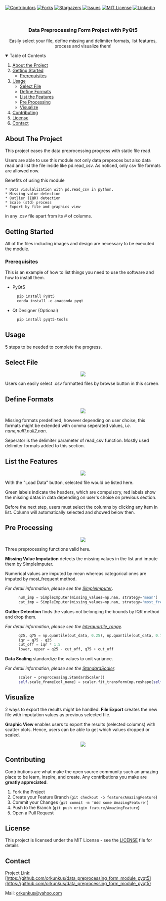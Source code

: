 <!--
*** Thanks for checking out the Best-README-Template. If you have a suggestion
*** that would make this better, please fork the repo and create a pull request
*** or simply open an issue with the tag "enhancement".
*** Thanks again! Now go create something AMAZING! :D
-->



<!-- PROJECT SHIELDS -->
<!--
*** I'm using markdown "reference style" links for readability.
*** Reference links are enclosed in brackets [ ] instead of parentheses ( ).
*** See the bottom of this document for the declaration of the reference variables
*** for contributors-url, forks-url, etc. This is an optional, concise syntax you may use.
*** https://www.markdownguide.org/basic-syntax/#reference-style-links
-->
[![Contributors][contributors-shield]][contributors-url]
[![Forks][forks-shield]][forks-url]
[![Stargazers][stars-shield]][stars-url]
[![Issues][issues-shield]][issues-url]
[![MIT License][license-shield]][license-url]
[![LinkedIn][linkedin-shield]][linkedin-url]



<!-- PROJECT LOGO -->
<br />
<p align="center">

  <h3 align="center">Data Preprocessing Form Project with PyQt5</h3>

  <p align="center">
    Easily select your file, define missing and delimiter formats, list features, process and visualize them! 
  </p>
</p>



<!-- TABLE OF CONTENTS -->
<details open="open">
  <summary>Table of Contents</summary>
  <ol>
    <li>
      <a href="#about-the-project">About the Project</a>
    </li>
    <li>
      <a href="#getting-started">Getting Started</a>
      <ul>
        <li><a href="#prerequisites">Prerequisites</a></li>
      </ul>
    </li>
    <li>
      <a href="#usage">Usage</a>
      <ul>
        <li><a href="#select-file">Select File</a></li>
        <li><a href="#define-formats">Define Formats</a></li>
        <li><a href="#list-the-features">List the Features</a></li>
        <li><a href="#pre-processing">Pre Processing</a></li>
        <li><a href="#visualize">Visualize</a></li>
      </ul>
    </li>
    <li><a href="#contributing">Contributing</a></li>
    <li><a href="#license">License</a></li>
    <li><a href="#contact">Contact</a></li>
  </ol>
</details>



<!-- ABOUT THE PROJECT -->
## About The Project
This project eases the data preprocessing progress with static file read.  

Users are able to use this module not only data preproces but also data read and list the file inside like pd.read_csv. As noticed, only csv file formats are allowed now. 

Benefits of using this module
```
* Data visulalization with pd.read_csv in python.
* Missing value detection
* Outlier (IQR) detection 
* Scale (std) process 
* Export by file and graphics view
```
in any .csv file apart from its # of columns.

<!-- GETTING STARTED -->
## Getting Started
All of the files including images and design are necessary to be executed the module. 

### Prerequisites
This is an example of how to list things you need to use the software and how to install them.
* PyQt5
  ```python
    pip install PyQt5
    conda install -c anaconda pyqt
  ```
* Qt Designer (Optional)
  ```python
    pip install pyqt5-tools
  ```
 
<!-- USAGE EXAMPLES -->
## Usage
5 steps to be needed to complete the progress.

<!-- USAGE EXAMPLES -->
## Select File
<p align="center">
  <img src="images/preprocess.png" />
</p> 
Users can easily select .csv formatted files by browse button in this screen. 

## Define Formats
<p align="center">
  <img src="images/formats.png" />
</p> 

Missing formats predefined, however depending on user choise, this formats might be extended with comma seperated values, _i.e. nane,null1,null2,nan_.  

Seperator is the delimiter parameter of read_csv function. Mostly used delimiter formats added to this section.

## List the Features
<p align="center">
  <img src="images/list.png" />
</p> 
With the "Load Data" button, selected file would be listed here. 

Green labels indicate the headers, which are compulsory, red labels show the missing datas in data depending on user's choise on previous section.

Before the next step, users must select the columns by clicking any item in list. Column will automatically selected and showed below then.

## Pre Processing
<p align="center">
  <img src="images/preprocess.png" />
</p> 
Three preprocessing functions valid here.

**Missing Value Imputation** detects the missing values in the list and impute them by SimpleImputer. 

Numerical values are imputed by mean whereas categorical ones are imputed by most_frequent method.

_For detail information, please see the [SimpleImputer](https://scikit-learn.org/stable/modules/generated/sklearn.impute.SimpleImputer.html)_.

```python
      num_imp = SimpleImputer(missing_values=np.nan, strategy='mean')
      cat_imp = SimpleImputer(missing_values=np.nan, strategy='most_frequent')
```

**Outlier Detection** finds the values not belonging the bounds by IQR method and drop them.

_For detail information, please see the [Interquartile_range](https://en.wikipedia.org/wiki/Interquartile_range)_.

```python
      q25, q75 = np.quantile(out_data, 0.25), np.quantile(out_data, 0.75)
      iqr = q75 - q25
      cut_off = iqr * 1.5
      lower, upper = q25 - cut_off, q75 + cut_off
```

**Data Scaling** standardize the values to unit variance. 

_For detail information, please see the [StandardScaler](https://scikit-learn.org/stable/modules/generated/sklearn.preprocessing.StandardScaler.html)_.

```python
      scaler = preprocessing.StandardScaler()
      self.scale_frame[col_name] = scaler.fit_transform(np.reshape(self.dataframe[col_name].values, (-1, 1)))
```

## Visualize
2 ways to export the results might be handled. 
**File Export** creates the new file with imputation values as previous selected file.

**Graphic View** enables users to export the results (selected columns) with scatter plots. Hence, users can be able to get which values dropped or scaled.

<p align="center">
  <img src="images/visualize.png" />
</p> 


<!-- CONTRIBUTING -->
## Contributing

Contributions are what make the open source community such an amazing place to be learn, inspire, and create. Any contributions you make are **greatly appreciated**.

1. Fork the Project
2. Create your Feature Branch (`git checkout -b feature/AmazingFeature`)
3. Commit your Changes (`git commit -m 'Add some AmazingFeature'`)
4. Push to the Branch (`git push origin feature/AmazingFeature`)
5. Open a Pull Request



<!-- LICENSE -->
## License

This project is licensed under the MIT License - see the [LICENSE](LICENSE) file for details

<!-- CONTACT -->
## Contact

Project Link: [https://github.com/orkunkus/data_preprocessing_form_module_pyqt5](https://github.com/orkunkus/data_preprocessing_form_module_pyqt5)

Mail: orkunkus@yahoo.com


<!-- MARKDOWN LINKS & IMAGES -->
<!-- https://www.markdownguide.org/basic-syntax/#reference-style-links -->
[contributors-shield]: https://img.shields.io/github/contributors/orkunkus/data_preprocessing_form_module_pyqt5.svg?style=for-the-badge
[contributors-url]: https://github.com/orkunkus/data_preprocessing_form_module_pyqt5/graphs/contributors
[forks-shield]: https://img.shields.io/github/forks/orkunkus/data_preprocessing_form_module_pyqt5.svg?style=for-the-badge
[forks-url]: https://github.com/orkunkus/data_preprocessing_form_module_pyqt5/network/members
[stars-shield]: https://img.shields.io/github/stars/orkunkus/data_preprocessing_form_module_pyqt5.svg?style=for-the-badge
[stars-url]: https://github.com/orkunkus/data_preprocessing_form_module_pyqt5/stargazers
[issues-shield]: https://img.shields.io/github/issues/orkunkus/data_preprocessing_form_module_pyqt5.svg?style=for-the-badge
[issues-url]: https://github.com/orkunkus/data_preprocessing_form_module_pyqt5/issues
[license-shield]: https://img.shields.io/github/license/orkunkus/data_preprocessing_form_module_pyqt5.svg?style=for-the-badge
[license-url]: https://github.com/orkunkus/data_preprocessing_form_module_pyqt5/blob/main/LICENSE
[linkedin-shield]: https://img.shields.io/badge/-LinkedIn-black.svg?style=for-the-badge&logo=linkedin&colorB=555
[linkedin-url]: https://linkedin.com/in/orkunkus
[product-screenshot]: images/preprocess.png
